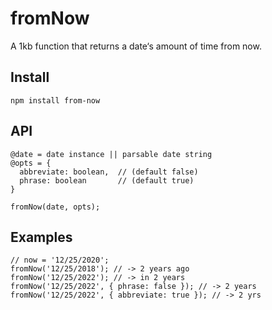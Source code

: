 # fromNow
A 1kb function that returns a date‘s amount of time from now.


## Install
`npm install from-now`


## API
```
@date = date instance || parsable date string
@opts = {
  abbreviate: boolean,  // (default false)
  phrase: boolean       // (default true)
}

fromNow(date, opts);
```


## Examples
```
// now = '12/25/2020';
fromNow('12/25/2018'); // -> 2 years ago
fromNow('12/25/2022'); // -> in 2 years
fromNow('12/25/2022', { phrase: false }); // -> 2 years
fromNow('12/25/2022', { abbreviate: true }); // -> 2 yrs
```
